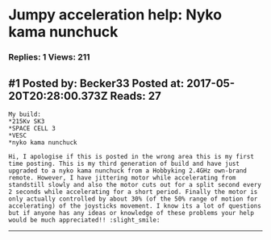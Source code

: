 # Jumpy acceleration help: Nyko kama nunchuck

### Replies: 1 Views: 211

## \#1 Posted by: Becker33 Posted at: 2017-05-20T20:28:00.373Z Reads: 27

```
My build:
*215Kv SK3
*SPACE CELL 3
*VESC
*nyko kama nunchuck

Hi, I apologise if this is posted in the wrong area this is my first time posting. This is my third generation of build and have just upgraded to a nyko kama nunchuck from a Hobbyking 2.4GHz own-brand remote. However, I have jittering motor while accelerating from standstill slowly and also the motor cuts out for a split second every 2 seconds while accelerating for a short period. Finally the motor is only actually controlled by about 30% (of the 50% range of motion for accelerating) of the joysticks movement. I know its a lot of questions but if anyone has any ideas or knowledge of these problems your help would be much appreciated!! :slight_smile:
```

---
